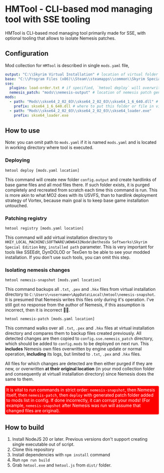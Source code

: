 # HMTool - CLI-based mod managing tool with SSE tooling

HMTool is CLI-based mod managing tool primarily made for SSE, with optional tooling that allows to isolate Nemesis patches.

## Configuration

Mod collection for `HMTool` is described in single `mods.yaml` file,

```yaml
output: "C:\\Skyrim Virtual Installation" # location of virtual folder where modded game will be available
base: "C:\\Program Files (x86)\\Steam\\steamapps\\common\\Skyrim Special Edition" # location of a base game
sse:
  plugins: load-order.txt # if specified, `hmtool deploy` will overwrite plugins.txt file with this file
  nemesis_patch: "mods\\nemesis-output" # location of nemesis patch generated with `hmtool nemesis-patch` command
mods:
  - path: "Mods\\skse64_2_02_03\\skse64_2_02_03\\skse64_1_6_640.dll" # mod folder or file
    prefix: skse64_1_6_640.dll # where to put this folder or file in virtual folder
  - path: "Mods\\skse64_2_02_03\\skse64_2_02_03\\skse64_loader.exe"
    prefix: skse64_loader.exe 
```

## How to use

Note: you can omit path to `mods.yaml` if it is named `mods.yaml` and is located in working directory where tool is executed.

### Deploying

```
hmtool deploy [mods.yaml location]
```

This command will create new folder `config.output` and create hardlinks of base game files and all mod files there. If such folder exists, it is purged completely and recreated from scratch each time this command is run. This is more akin to what MO2 does with its USVFS, than to hardlink deployment strategy of Vortex, because main goal is to keep base game installation untouched.

### Patching registry

```
hmtool registry [mods.yaml location]
```

This command will add virtual installation directory to `HKEY_LOCAL_MACHINE\SOFTWARE\WOW6432Node\Bethesda Softworks\Skyrim Special Edition` key, `installed path` parameter. This is very important for tools like SSEEdit, DynDOLOD or TexGen to be able to see your modded installation. If you don't use such tools, you can omit this step.

### Isolating nemesis changes

```
hmtool nemesis-snapshot [mods.yaml location]
```

This command backups all `.txt`, `.pex` and `.hkx` files from virtual installation directory to `C:\Users\<username>\AppData\Local\hmtool\nemesis-snapshot`. It is presumed that Nemesis writes this files only during it's operation. I've still got no response from the author of Nemesis, if this assumption is incorrect, then it is incorrect 🤷‍♀️.

```
hmtool nemesis-patch [mods.yaml location]
```

This command walks over all `.txt`, `.pex` and `.hkx` files at virtual installation directory and compares them to backup files created previously. All detected changes are then copied to `config.sse.nemesis_patch` directory, which should be added to `config.mods` to be deployed on next run. This **includes** Nemesis own files overwritten by engine update or normal operation, **including** its logs, but limited to `.txt`, `.pex` and `.hkx` files.

All files for which changes are detected are then either purged if they are new, or overwritten **at their original location** (in your mod collection folder and consequently at virtuall installation directory) since Nemesis does the same to them.

<p style="background-color: red; border-radius: 4px; padding: 4px; color: white;">It is vital to run commands in strict order: <code>nemesis-snapshot</code>, then Nemesis itself, then <code>nemesis-patch</code>, then <code>deploy</code> with generated patch folder added to mods list in config. If done incorrectly, it can corrupt your mods! (For example, <code>nemesis-snapshot</code> after Nemesis was run will assume that changed files are original).</p>

## How to build

1. Install NodeJS 20 or later. Previous versions don't support creating single executable out of script.
2. Clone this repository
3. Install dependencies with `npm install` command
4. Run `npm run build`
5. Grab `hmtool.exe` and `hmtool.js` from `dist/` folder.
